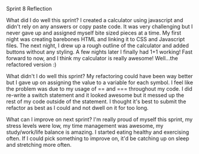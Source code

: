 Sprint 8 Reflection

 What did I do well this sprint?
    I created a calculator using javascript and didn't rely on any answers or copy paste code. It was very challenging but I never gave up and 
    assigned myself bite sized pieces at a time. My first night was creating barebones HTML and linking it to CSS and Javascript files. 
    The next night, I drew up a rough outline of the calculator and added buttons without any styling. A few nights later I finally had 1+1 working! Fast forward to now, 
    and I think my calculator is really awesome! Well...the refactored version :) 

 What didn't I do well this sprint?
    My refactoring could have been way better but I gave up on assigning the value to a variable for each symbol. I feel like the problem was due to my 
    usage of == and === throughout my code. I did re-write a switch statement and it looked awesome but it messed up the rest of my code outside of the statement. 
    I thought it's best to submit the refactor as best as I could and not dwell on it for too long. 

 What can I improve on next sprint?
    I'm really proud of myself this sprint, my stress levels were low, my time management was awesome, my study/work/life balance is amazing. I started eating 
    healthy and exercising often. If I could pick something to improve on, it'd be catching up on sleep and stretching more often. 